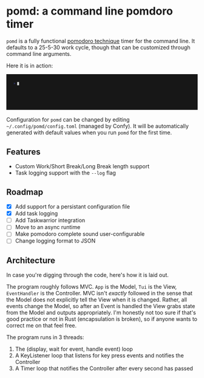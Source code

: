 # pomd: a command line pomdoro timer

`pomd` is a fully functional [pomodoro technique](https://en.wikipedia.org/wiki/Pomodoro_Technique) timer for the command line.
It defaults to a 25-5-30 work cycle, though that can be customized through command line arguments.

Here it is in action:

![](./resources/demo.gif)

Configuration for `pomd` can be changed by editing `~/.config/pomd/config.toml` (managed by Confy). It will be automatically generated with default values when you run `pomd` for the first time.

## Features

* Custom Work/Short Break/Long Break length support
* Task logging support with the `--log` flag

## Roadmap

- [x] Add support for a persistant configuration file
- [x] Add task logging
- [ ] Add Taskwarrior integration
- [ ] Move to an async runtime
- [ ] Make pomodoro complete sound user-configurable
- [ ] Change logging format to JSON

## Architecture

In case you're digging through the code, here's how it is laid out.

The program roughly follows MVC. `App` is the Model, `Tui` is the View, `EventHandler` is the Controller.
MVC isn't _exactly_ followed in the sense that the Model does not explicitly tell the View when it is changed. Rather, all events change the Model, so after an Event is handled the View grabs state from the Model and outputs appropriately. I'm honestly not too sure if that's good practice or not in Rust (encapsulation is broken), so if anyone wants to correct me on that feel free.

The program runs in 3 threads:

1. The (display, wait for event, handle event) loop
2. A KeyListener loop that listens for key press events and notifies the Controller
3. A Timer loop that notifies the Controller after every second has passed